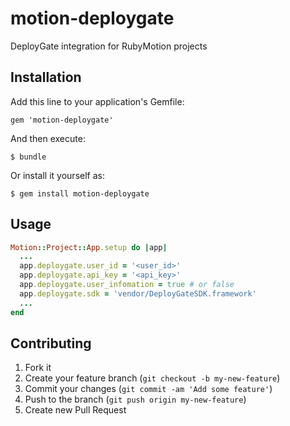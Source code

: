 # motion-deploygate

DeployGate integration for RubyMotion projects

## Installation

Add this line to your application's Gemfile:

    gem 'motion-deploygate'

And then execute:

    $ bundle

Or install it yourself as:

    $ gem install motion-deploygate

## Usage

```ruby
Motion::Project::App.setup do |app|
  ...
  app.deploygate.user_id = '<user_id>'
  app.deploygate.api_key = '<api_key>'
  app.deploygate.user_infomation = true # or false
  app.deploygate.sdk = 'vendor/DeployGateSDK.framework'
  ...
end
```

## Contributing

1. Fork it
2. Create your feature branch (`git checkout -b my-new-feature`)
3. Commit your changes (`git commit -am 'Add some feature'`)
4. Push to the branch (`git push origin my-new-feature`)
5. Create new Pull Request
